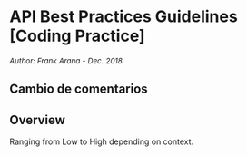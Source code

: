 # API Best Practices Guidelines [Coding Practice] 
<font size="-1">_Author: Frank Arana - Dec. 2018_</font>

 ## Cambio de comentarios

## Overview


Ranging from Low to High depending on context.
